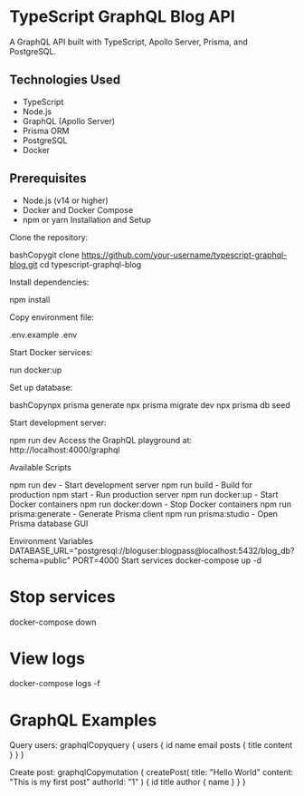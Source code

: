 # TypeScript GraphQL Blog API

A GraphQL API built with TypeScript, Apollo Server, Prisma, and PostgreSQL.

## Technologies Used

- TypeScript
- Node.js
- GraphQL (Apollo Server)
- Prisma ORM
- PostgreSQL
- Docker

## Prerequisites

- Node.js (v14 or higher)
- Docker and Docker Compose
- npm or yarn
Installation and Setup

Clone the repository:

bashCopygit clone https://github.com/your-username/typescript-graphql-blog.git
cd typescript-graphql-blog

Install dependencies:

npm install

Copy environment file:

.env.example .env

Start Docker services:

 run docker:up

Set up database:

bashCopynpx prisma generate
npx prisma migrate dev
npx prisma db seed

Start development server:

npm run dev
Access the GraphQL playground at: http://localhost:4000/graphql

Available Scripts

npm run dev - Start development server
npm run build - Build for production
npm start - Run production server
npm run docker:up - Start Docker containers
npm run docker:down - Stop Docker containers
npm run prisma:generate - Generate Prisma client
npm run prisma:studio - Open Prisma database GUI

Environment Variables
DATABASE_URL="postgresql://bloguser:blogpass@localhost:5432/blog_db?schema=public"
PORT=4000
Start services
docker-compose up -d

# Stop services
docker-compose down

# View logs
docker-compose logs -f

# GraphQL Examples
Query users:
graphqlCopyquery {
  users {
    id
    name
    email
    posts {
      title
      content
    }
  }
}

Create post:
graphqlCopymutation {
  createPost(
    title: "Hello World"
    content: "This is my first post"
    authorId: "1"
  ) {
    id
    title
    author {
      name
    }
  }
}